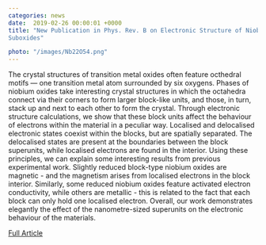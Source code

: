 ```yaml
---                                                                                                                                                                                      
categories: news                                                                                                                                                                 
date:  2019-02-26 00:00:01 +0000                                                                                                                                                        
title: "New Publication in Phys. Rev. B on Electronic Structure of Niobium 
Suboxides"

photo: "/images/Nb22O54.png"
---            
```


The crystal structures of transition metal oxides often feature octhedral motifs — one transition metal atom surrounded by six oxygens. Phases of niobium oxides take interesting crystal structures in which the octahedra connect via their corners to form larger block-like units, and those, in turn, stack up and next to each other to form the crystal. Through electronic structure calculations, we show that these block units affect the behaviour of electrons within the material in a peculiar way. Localised and delocalised electronic states coexist within the blocks, but are spatially separated. The delocalised states are present at the boundaries between the block superunits, while localised electrons are found in the interior. Using these principles, we can explain some interesting results from previous experimental work. Slightly reduced block-type niobium oxides are magnetic - and the magnetism arises from localised electrons in the block interior. Similarly, some reduced niobium oxides feature activated electron conductivity, while others are metallic - this is related to the fact that each block can only hold one localised electron. Overall, our work demonstrates elegantly the effect of the nanometre-sized superunits on the electronic behaviour of the materials.

[Full Article](https://link.aps.org/doi/10.1103/PhysRevB.99.075151)
